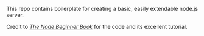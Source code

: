 This repo contains boilerplate for creating a basic, easily extendable node.js server. 

Credit to [*The Node Beginner Book*](http://www.nodebeginner.org/) for the code and its excellent tutorial.

